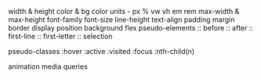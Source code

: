 width & height
color & bg color
units - px % vw vh em rem
max-width & max-height
font-family
font-size
line-height
text-align
padding
margin
border
display
position
background
flex
pseudo-elements
:: before
:: after
:: first-line
:: first-letter
:: selection

pseudo-classes
:hover
:active
:visited
:focus
:nth-child(n)

animation
media queries
